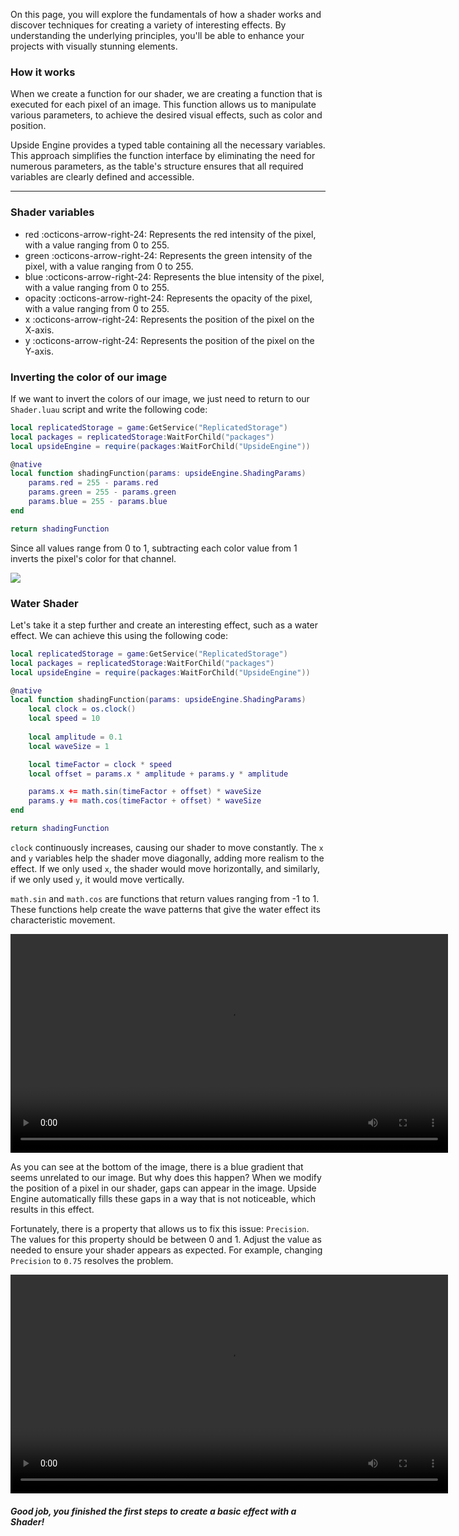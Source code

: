 On this page, you will explore the fundamentals of how a shader works and discover techniques for creating a variety of interesting effects. By understanding the underlying principles, you'll be able to enhance your projects with visually stunning elements.

### How it works
When we create a function for our shader, we are creating a function that is executed for each pixel of an image. This function allows us to manipulate various parameters, to achieve the desired visual effects, such as color and position.

Upside Engine provides a typed table containing all the necessary variables. This approach simplifies the function interface by eliminating the need for numerous parameters, as the table's structure ensures that all required variables are clearly defined and accessible.
___

### Shader variables
- red :octicons-arrow-right-24: Represents the red intensity of the pixel, with a value ranging from 0 to 255.
- green :octicons-arrow-right-24: Represents the green intensity of the pixel, with a value ranging from 0 to 255.
- blue :octicons-arrow-right-24: Represents the blue intensity of the pixel, with a value ranging from 0 to 255.
- opacity :octicons-arrow-right-24: Represents the opacity of the pixel, with a value ranging from 0 to 255.
- x :octicons-arrow-right-24: Represents the position of the pixel on the X-axis.
- y :octicons-arrow-right-24: Represents the position of the pixel on the Y-axis.

### Inverting the color of our image
If we want to invert the colors of our image, we just need to return to our `Shader.luau` script and write the following code:
```lua
local replicatedStorage = game:GetService("ReplicatedStorage")
local packages = replicatedStorage:WaitForChild("packages")
local upsideEngine = require(packages:WaitForChild("UpsideEngine"))

@native
local function shadingFunction(params: upsideEngine.ShadingParams)
    params.red = 255 - params.red
    params.green = 255 - params.green
    params.blue = 255 - params.blue
end

return shadingFunction
```

Since all values range from 0 to 1, subtracting each color value from 1 inverts the pixel's color for that channel.

![](../../assets/inverted.png)

### Water Shader
Let's take it a step further and create an interesting effect, such as a water effect. We can achieve this using the following code:
```lua
local replicatedStorage = game:GetService("ReplicatedStorage")
local packages = replicatedStorage:WaitForChild("packages")
local upsideEngine = require(packages:WaitForChild("UpsideEngine"))

@native
local function shadingFunction(params: upsideEngine.ShadingParams)
    local clock = os.clock()
    local speed = 10
	
    local amplitude = 0.1
    local waveSize = 1

    local timeFactor = clock * speed
    local offset = params.x * amplitude + params.y * amplitude

    params.x += math.sin(timeFactor + offset) * waveSize
    params.y += math.cos(timeFactor + offset) * waveSize
end

return shadingFunction
```
`clock` continuously increases, causing our shader to move constantly. The `x` and `y` variables help the shader move diagonally, adding more realism to the effect. If we only used `x`, the shader would move horizontally, and similarly, if we only used `y`, it would move vertically.
 
`math.sin` and `math.cos` are functions that return values ranging from -1 to 1. These functions help create the wave patterns that give the water effect its characteristic movement.

<video width="700" controls>
  <source src="../../assets/visualBug.mp4" type="video/mp4">
</video>

As you can see at the bottom of the image, there is a blue gradient that seems unrelated to our image. But why does this happen? When we modify the position of a pixel in our shader, gaps can appear in the image.  Upside Engine automatically fills these gaps in a way that is not noticeable, which results in this effect.

Fortunately, there is a property that allows us to fix this issue: `Precision`. The values for this property should be between 0 and 1. Adjust the value as needed to ensure your shader appears as expected. For example, changing `Precision` to `0.75` resolves the problem.

<video width="700" controls>
  <source src="../../assets/waterShader.mp4" type="video/mp4">
</video>

##### Good job, you finished the first steps to create a basic effect with a Shader!
